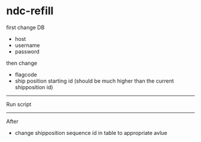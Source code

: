 # ndc-refill

first change DB
 - host
 - username
 - password

then change

 - flagcode
 - ship position starting id (should be much higher than the current shipposition id)

--------------------------------------------------

Run script

--------------------------------------------------

After
 - change shipposition sequence id in table to appropriate avlue